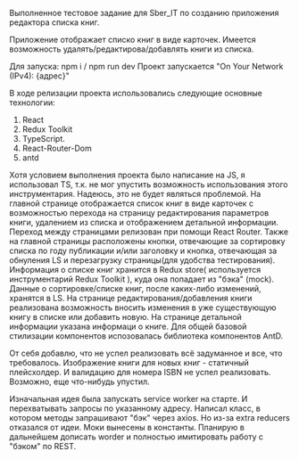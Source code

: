Выполненное тестовое задание для Sber_IT по созданию приложения редактора списка книг.

Приложение отображает списко книг в виде карточек. Имеется возможность удалять/редактирова/добавлять книги из списка.

Для запуска: npm i / npm run dev
Проект запускается "On Your Network (IPv4): {адрес}"

В ходе релизации проекта использовались следующие основные технологии:

1. React
2. Redux Toolkit
3. TypeScript.
4. React-Router-Dom
5. antd

Хотя условием выполнения проекта было написание на JS, я использовал TS, т.к. не мог упустить возможность использования этого инструментария. Надеюсь, это не будет являться проблемой.
На главной странице отображается список книг в виде карточек с возможностью перехода на страницу редактирования параметров книги, удалением из списка и отображением детальной информации.
Переход между страницами релизован при помощи React Router. Также на главной страницы расположены кнопки, отвечающие за сортировку списка по году публикации и/или заголовку и кнопка, отвечающая за обнуления LS и перезагрузку страницы(для удобства тестирования). Информация о списке книг хранится в Redux store( используется инструментарий Redux Toolkit ), куда она попадает из "бэка" (mock). Данные о сортировке/списке книг, после каких-либо изменений, хранятся в LS. На странице редактирования/добавления книги реализована возможность вносить изменения в уже существующую книгу в списке или добавить новую. На странице детальной информации указана информаци о книге. Для общей базовой стилизации компонентов испозовалась библиотека компонентов AntD.

От себя добавлю, что не успел реализовать всё задуманное и все, что требовалось. Изображение книги для новых книг - статичный плейсхолдер. И валидацию для номера ISBN не успел реализовать. Возможно, еще что-нибудь упустил.

Изначальная идея была запускать service worker на старте. И перехватывать запросы по указанному адресу. Написал класс, в котором методы запрашивают "бэк" через axios. Но из-за extra reducers отказался от идеи. Моки вынесены в константы. Планирую в дальнейшем дописать worder и полностью имитировать работу с "бэком" по REST.
